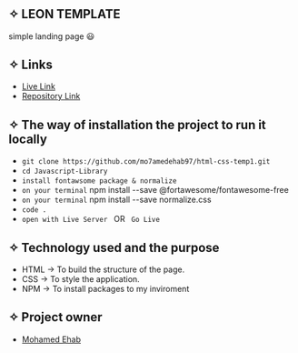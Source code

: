 #

## ✧ LEON TEMPLATE

simple landing page  😃

## ✧ Links

- [Live Link](https://mo7amedehab97.github.io/html-css-temp1/)
- [ Repository Link](https://github.com/mo7amedehab97/html-css-temp1.git)


## ✧ The way of installation the project to run it locally

- `git clone https://github.com/mo7amedehab97/html-css-temp1.git`
- `cd Javascript-Library`
-  `install fontawsome package & normalize`
-  `on your terminal` npm install --save @fortawesome/fontawesome-free
-  `on your terminal` npm install --save normalize.css
- `code .`
- `open with Live Server ` OR ` Go Live`

## ✧ Technology used and the purpose

- HTML → To build the structure of the page.
- CSS → To style the application.
- NPM → To install packages to my inviroment 



## ✧ Project owner

- [Mohamed Ehab](https://github.com/mo7amedehab97)

